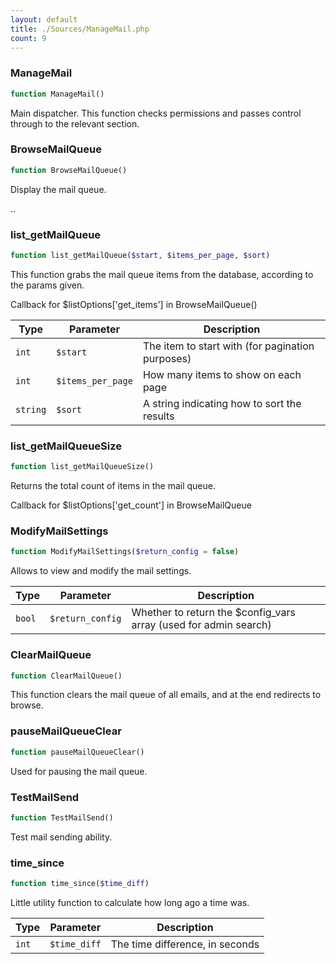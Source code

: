 ```yaml
---
layout: default
title: ./Sources/ManageMail.php
count: 9
---
```


### ManageMail

```php
function ManageMail()
```
Main dispatcher. This function checks permissions and passes control through to the relevant section.



### BrowseMailQueue

```php
function BrowseMailQueue()
```
Display the mail queue.

..

### list_getMailQueue

```php
function list_getMailQueue($start, $items_per_page, $sort)
```
This function grabs the mail queue items from the database, according to the params given.

Callback for $listOptions['get_items'] in BrowseMailQueue()

Type|Parameter|Description
---|---|---
`int`|`$start`|The item to start with (for pagination purposes)
`int`|`$items_per_page`|How many items to show on each page
`string`|`$sort`|A string indicating how to sort the results

### list_getMailQueueSize

```php
function list_getMailQueueSize()
```
Returns the total count of items in the mail queue.

Callback for $listOptions['get_count'] in BrowseMailQueue

### ModifyMailSettings

```php
function ModifyMailSettings($return_config = false)
```
Allows to view and modify the mail settings.



Type|Parameter|Description
---|---|---
`bool`|`$return_config`|Whether to return the $config_vars array (used for admin search)

### ClearMailQueue

```php
function ClearMailQueue()
```
This function clears the mail queue of all emails, and at the end redirects to browse.



### pauseMailQueueClear

```php
function pauseMailQueueClear()
```
Used for pausing the mail queue.



### TestMailSend

```php
function TestMailSend()
```
Test mail sending ability.



### time_since

```php
function time_since($time_diff)
```
Little utility function to calculate how long ago a time was.



Type|Parameter|Description
---|---|---
`int`|`$time_diff`|The time difference, in seconds

